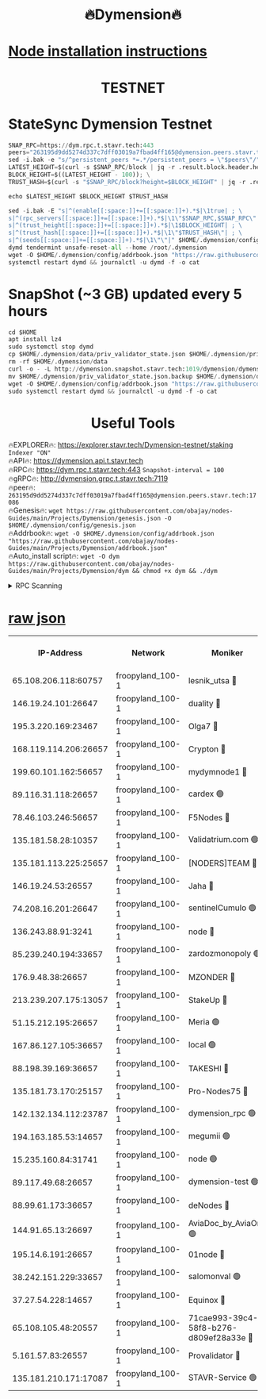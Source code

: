 <h1 align="center"> 🔥Dymension🔥</h1>

[Node installation instructions](https://github.com/obajay/nodes-Guides/tree/main/Projects/Dymension)
=

<h1 align="center"> TESTNET</h1>

# StateSync Dymension Testnet
```python
SNAP_RPC=https://dym.rpc.t.stavr.tech:443
peers="263195d9dd5274d337c7dff03019a7fbad4ff165@dymension.peers.stavr.tech:17086"
sed -i.bak -e "s/^persistent_peers *=.*/persistent_peers = \"$peers\"/" $HOME/.dymension/config/config.toml
LATEST_HEIGHT=$(curl -s $SNAP_RPC/block | jq -r .result.block.header.height); \
BLOCK_HEIGHT=$((LATEST_HEIGHT - 100)); \
TRUST_HASH=$(curl -s "$SNAP_RPC/block?height=$BLOCK_HEIGHT" | jq -r .result.block_id.hash)

echo $LATEST_HEIGHT $BLOCK_HEIGHT $TRUST_HASH

sed -i.bak -E "s|^(enable[[:space:]]+=[[:space:]]+).*$|\1true| ; \
s|^(rpc_servers[[:space:]]+=[[:space:]]+).*$|\1\"$SNAP_RPC,$SNAP_RPC\"| ; \
s|^(trust_height[[:space:]]+=[[:space:]]+).*$|\1$BLOCK_HEIGHT| ; \
s|^(trust_hash[[:space:]]+=[[:space:]]+).*$|\1\"$TRUST_HASH\"| ; \
s|^(seeds[[:space:]]+=[[:space:]]+).*$|\1\"\"|" $HOME/.dymension/config/config.toml
dymd tendermint unsafe-reset-all --home /root/.dymension
wget -O $HOME/.dymension/config/addrbook.json "https://raw.githubusercontent.com/obajay/nodes-Guides/main/Projects/Dymension/addrbook.json"
systemctl restart dymd && journalctl -u dymd -f -o cat

```
# SnapShot (~3 GB) updated every 5 hours
```python
cd $HOME
apt install lz4
sudo systemctl stop dymd
cp $HOME/.dymension/data/priv_validator_state.json $HOME/.dymension/priv_validator_state.json.backup
rm -rf $HOME/.dymension/data
curl -o - -L http://dymension.snapshot.stavr.tech:1019/dymension/dymension-snap.tar.lz4 | lz4 -c -d - | tar -x -C $HOME/.dymension --strip-components 2
mv $HOME/.dymension/priv_validator_state.json.backup $HOME/.dymension/data/priv_validator_state.json
wget -O $HOME/.dymension/config/addrbook.json "https://raw.githubusercontent.com/obajay/nodes-Guides/main/Projects/Dymension/addrbook.json"
sudo systemctl restart dymd && journalctl -u dymd -f -o cat
```

 <h1 align="center"> Useful Tools</h1>

🔥EXPLORER🔥:     https://explorer.stavr.tech/Dymension-testnet/staking        `Indexer "ON"` \
🔥API🔥:          https://dymension.api.t.stavr.tech \
🔥RPC🔥:          https://dym.rpc.t.stavr.tech:443                  `Snapshot-interval = 100` \
🔥gRPC🔥:         http://dymension.grpc.t.stavr.tech:7119 \
🔥peer🔥:         `263195d9dd5274d337c7dff03019a7fbad4ff165@dymension.peers.stavr.tech:17086` \
🔥Genesis🔥:     ```wget https://raw.githubusercontent.com/obajay/nodes-Guides/main/Projects/Dymension/genesis.json -O $HOME/.dymension/config/genesis.json``` \
🔥Addrbook🔥:    ```wget -O $HOME/.dymension/config/addrbook.json "https://raw.githubusercontent.com/obajay/nodes-Guides/main/Projects/Dymension/addrbook.json"``` \
🔥Auto_install script🔥: ```wget -O dym https://raw.githubusercontent.com/obajay/nodes-Guides/main/Projects/Dymension/dym && chmod +x dym && ./dym```

<details>
<summary>RPC Scanning</summary>

<h2 align="center"> We scan nodes in real time every 4 hours. And we provide the final result of RPC endpoints.
We cannot influence the operation of these nodes in any way. </h2>


```python
If Voting Power is higher than 0 --> then the Node is a validator of the network and may be subject to attack and be a potential threat to the chain.
```
```python
We marked such validators with a red symbol
```

</details>

[raw json](https://rpc-check.dymt.stavr.tech/dymt/rpc-dymt-result.json)
=


<table><tr><th>IP-Address</th><th>Network</th><th>Moniker</th><th>Latest Block Height</th><th>Earliest Block Height</th><th>Catching Up</th><th>Tx Index</th><th>Voting Power</th><th>Scan Time</th></tr><tr><td>65.108.206.118:60757</td><td>froopyland_100-1</td><td>lesnik_utsa 🔴</td><td>1632098</td><td>1</td><td>False</td><td>on</td><td>1</td><td>2023-12-10T04:12:43.532242778UTC</td></tr><tr><td>146.19.24.101:26647</td><td>froopyland_100-1</td><td>duality 🔴</td><td>1632101</td><td>1</td><td>False</td><td>on</td><td>1</td><td>2023-12-10T04:13:00.054359774UTC</td></tr><tr><td>195.3.220.169:23467</td><td>froopyland_100-1</td><td>Olga7 🔴</td><td>1632103</td><td>1</td><td>False</td><td>on</td><td>1</td><td>2023-12-10T04:13:14.617444111UTC</td></tr><tr><td>168.119.114.206:26657</td><td>froopyland_100-1</td><td>Crypton 🔴</td><td>1632104</td><td>1</td><td>False</td><td>off</td><td>1</td><td>2023-12-10T04:13:20.508180175UTC</td></tr><tr><td>199.60.101.162:56657</td><td>froopyland_100-1</td><td>mydymnode1 🔴</td><td>1632098</td><td>106001</td><td>False</td><td>off</td><td>2</td><td>2023-12-10T04:12:44.248213595UTC</td></tr><tr><td>89.116.31.118:26657</td><td>froopyland_100-1</td><td>cardex 🟢</td><td>1632099</td><td>293001</td><td>False</td><td>on</td><td>0</td><td>2023-12-10T04:12:52.817531798UTC</td></tr><tr><td>78.46.103.246:56657</td><td>froopyland_100-1</td><td>F5Nodes 🔴</td><td>1632097</td><td>407001</td><td>False</td><td>off</td><td>1</td><td>2023-12-10T04:12:37.709551501UTC</td></tr><tr><td>135.181.58.28:10357</td><td>froopyland_100-1</td><td>Validatrium.com 🟢</td><td>1632102</td><td>591001</td><td>False</td><td>on</td><td>0</td><td>2023-12-10T04:13:06.864297422UTC</td></tr><tr><td>135.181.113.225:25657</td><td>froopyland_100-1</td><td>[NODERS]TEAM 🔴</td><td>1632102</td><td>737456</td><td>False</td><td>on</td><td>1</td><td>2023-12-10T04:13:07.204706840UTC</td></tr><tr><td>146.19.24.53:26557</td><td>froopyland_100-1</td><td>Jaha 🔴</td><td>1632102</td><td>737456</td><td>False</td><td>off</td><td>1</td><td>2023-12-10T04:13:07.578864937UTC</td></tr><tr><td>74.208.16.201:26647</td><td>froopyland_100-1</td><td>sentinelCumulo 🟢</td><td>1632095</td><td>820001</td><td>False</td><td>on</td><td>0</td><td>2023-12-10T04:12:27.724173131UTC</td></tr><tr><td>136.243.88.91:3241</td><td>froopyland_100-1</td><td>node 🔴</td><td>1632102</td><td>922548</td><td>False</td><td>on</td><td>1</td><td>2023-12-10T04:13:07.874922155UTC</td></tr><tr><td>85.239.240.194:33657</td><td>froopyland_100-1</td><td>zardozmonopoly 🟢</td><td>1632106</td><td>935165</td><td>False</td><td>off</td><td>0</td><td>2023-12-10T04:13:28.187903403UTC</td></tr><tr><td>176.9.48.38:26657</td><td>froopyland_100-1</td><td>MZONDER 🔴</td><td>1632103</td><td>1006001</td><td>False</td><td>on</td><td>1</td><td>2023-12-10T04:13:14.293373985UTC</td></tr><tr><td>213.239.207.175:13057</td><td>froopyland_100-1</td><td>StakeUp 🔴</td><td>1632105</td><td>1150548</td><td>False</td><td>off</td><td>1</td><td>2023-12-10T04:13:23.332011496UTC</td></tr><tr><td>51.15.212.195:26657</td><td>froopyland_100-1</td><td>Meria 🟢</td><td>1632095</td><td>1238063</td><td>False</td><td>on</td><td>0</td><td>2023-12-10T04:12:24.177202231UTC</td></tr><tr><td>167.86.127.105:36657</td><td>froopyland_100-1</td><td>local 🟢</td><td>1632104</td><td>1318001</td><td>False</td><td>off</td><td>0</td><td>2023-12-10T04:13:17.669146890UTC</td></tr><tr><td>88.198.39.169:36657</td><td>froopyland_100-1</td><td>TAKESHI 🔴</td><td>1632095</td><td>1330001</td><td>False</td><td>on</td><td>1</td><td>2023-12-10T04:12:27.991685651UTC</td></tr><tr><td>135.181.73.170:25157</td><td>froopyland_100-1</td><td>Pro-Nodes75 🔴</td><td>1632097</td><td>1332097</td><td>False</td><td>on</td><td>1</td><td>2023-12-10T04:12:39.105594550UTC</td></tr><tr><td>142.132.134.112:23787</td><td>froopyland_100-1</td><td>dymension_rpc 🟢</td><td>1632100</td><td>1332100</td><td>False</td><td>on</td><td>0</td><td>2023-12-10T04:12:57.265883531UTC</td></tr><tr><td>194.163.185.53:14657</td><td>froopyland_100-1</td><td>megumii 🟢</td><td>1632097</td><td>1390788</td><td>False</td><td>on</td><td>0</td><td>2023-12-10T04:12:38.658944498UTC</td></tr><tr><td>15.235.160.84:31741</td><td>froopyland_100-1</td><td>node 🟢</td><td>1632095</td><td>1435053</td><td>False</td><td>on</td><td>0</td><td>2023-12-10T04:12:28.890825059UTC</td></tr><tr><td>89.117.49.68:26657</td><td>froopyland_100-1</td><td>dymension-test 🟢</td><td>1632104</td><td>1473622</td><td>False</td><td>on</td><td>0</td><td>2023-12-10T04:13:20.911846277UTC</td></tr><tr><td>88.99.61.173:36657</td><td>froopyland_100-1</td><td>deNodes 🔴</td><td>1632102</td><td>1501386</td><td>False</td><td>off</td><td>1</td><td>2023-12-10T04:13:06.497324338UTC</td></tr><tr><td>144.91.65.13:26697</td><td>froopyland_100-1</td><td>AviaDoc_by_AviaOne 🟢</td><td>1632093</td><td>1561776</td><td>False</td><td>on</td><td>0</td><td>2023-12-10T04:12:38.276849810UTC</td></tr><tr><td>195.14.6.191:26657</td><td>froopyland_100-1</td><td>01node 🔴</td><td>1632104</td><td>1561776</td><td>False</td><td>on</td><td>1</td><td>2023-12-10T04:13:20.205283143UTC</td></tr><tr><td>38.242.151.229:33657</td><td>froopyland_100-1</td><td>salomonval 🟢</td><td>1632103</td><td>1569001</td><td>False</td><td>off</td><td>0</td><td>2023-12-10T04:13:14.947842542UTC</td></tr><tr><td>37.27.54.228:14657</td><td>froopyland_100-1</td><td>Equinox 🔴</td><td>1632104</td><td>1589489</td><td>False</td><td>on</td><td>1</td><td>2023-12-10T04:13:17.395555134UTC</td></tr><tr><td>65.108.105.48:20557</td><td>froopyland_100-1</td><td>71cae993-39c4-58f8-b276-d809ef28a33e 🔴</td><td>1632100</td><td>1620001</td><td>False</td><td>on</td><td>1</td><td>2023-12-10T04:12:57.625571948UTC</td></tr><tr><td>5.161.57.83:26557</td><td>froopyland_100-1</td><td>Provalidator 🔴</td><td>1632095</td><td>1620621</td><td>False</td><td>on</td><td>1</td><td>2023-12-10T04:12:24.834804851UTC</td></tr><tr><td>135.181.210.171:17087</td><td>froopyland_100-1</td><td>STAVR-Service 🟢</td><td>1632096</td><td>1622604</td><td>False</td><td>on</td><td>0</td><td>2023-12-10T04:12:33.324507273UTC</td></tr></table>
